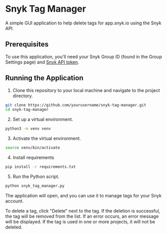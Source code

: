 # Snyk Tag Manager

A simple GUI application to help delete tags for app.snyk.io using the Snyk API.

## Prerequisites

To use this application, you'll need your Snyk Group ID (found in the Group Settings page) and [Snyk API token](https://docs.snyk.io/snyk-admin/snyk-broker/snyk-broker-code-agent/setting-up-the-code-agent-broker-client-deployment/step-1-obtaining-the-required-tokens-for-the-setup-procedure/obtaining-your-snyk-api-token).

## Running the Application
1. Clone this repository to your local machine and navigate to the project directory.
```bash
git clone https://github.com/yourusername/snyk-tag-manager.git
cd snyk-tag-manager
```

2. Set up a virtual environment.
```bash
python3 -m venv venv
```

3. Activate the virtual environment.
```bash
source venv/bin/activate
```

4. Install requirements
```bash
pip install -r requirements.txt
```

5. Run the Python script.
```bash
python snyk_tag_manager.py
```

The application will open, and you can use it to manage tags for your Snyk account.

To delete a tag, click  "Delete" next to the tag. If the deletion is successful, the tag will be removed from the list. If an error occurs, an error message will be displayed.  If the tag is used in one or more projects, it will not be deleted.

